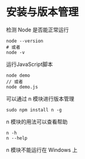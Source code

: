 # 安装与版本管理

检测 Node 是否能正常运行

    node --version
    # 或者
    node -v

运行JavaScript脚本

    node demo
    // 或者
    node demo.js

可以通过 n 模块进行版本管理

    sudo npm install n -g

n 模块的用法可以查看帮助

    n -h
    n --help
    
n 模块不能运行在 Windows 上